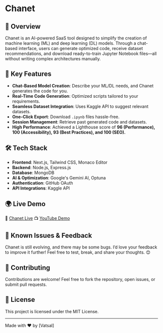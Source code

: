 # Chanet

## 🚀 Overview
Chanet is an AI-powered SaaS tool designed to simplify the creation of machine learning (ML) and deep learning (DL) models. Through a chat-based interface, users can generate optimized code, receive dataset recommendations, and download ready-to-train Jupyter Notebook files—all without writing complex architectures manually.

## 🌟 Key Features
- **Chat-Based Model Creation**: Describe your ML/DL needs, and Chanet generates the code for you.
- **Real-Time Code Generation**: Optimized scripts tailored to your requirements.
- **Seamless Dataset Integration**: Uses Kaggle API to suggest relevant datasets.
- **One-Click Export**: Download `.ipynb` files hassle-free.
- **Session Management**: Retrieve past generated code and datasets.
- **High Performance**: Achieved a Lighthouse score of **96 (Performance), 100 (Accessibility), 93 (Best Practices), and 100 (SEO).**

## 🛠️ Tech Stack
- **Frontend**: Next.js, Tailwind CSS, Monaco Editor
- **Backend**: Node.js, Express.js
- **Database**: MongoDB
- **AI & Optimization**: Google's Gemini AI, Optuna
- **Authentication**: GitHub OAuth
- **API Integrations**: Kaggle API

## 🌍 Live Demo
🔗 [Chanet Live](https://chanet-frontend-974929463300.asia-south2.run.app)
📺 [YouTube Demo](https://www.youtube.com/watch?v=BQE3FsuQeX0)


## 🐞 Known Issues & Feedback
Chanet is still evolving, and there may be some bugs. I’d love your feedback to improve it further! Feel free to test, break, and share your thoughts. 😊

## 🤝 Contributing
Contributions are welcome! Feel free to fork the repository, open issues, or submit pull requests.

## 📜 License
This project is licensed under the MIT License.

---
Made with ❤️ by [Vatsal]
